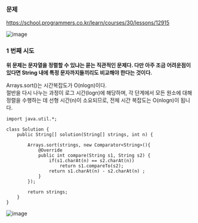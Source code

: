 ### **문제**         

https://school.programmers.co.kr/learn/courses/30/lessons/12915

![image](https://github.com/sunwon12/Today-I-Learn/assets/92251131/dc8f7b9d-435a-469c-9718-76f3ed82fcd0)

### **1 번째 시도**   

**위 문제는 문자열을 정렬할 수 있냐는 묻는 직관적인 문제다. 다만 아주 조금 어려운점이 있다면 String 내에 특정 문자까지들끼리도 비교해야 한다는 것이다.**

Arrays.sort()는 시간복잡도가 O(nlogn)이다.  
절반을 다시 나누는 과정이 로그 시간(logn)에 해당하며, 각 단계에서 모든 원소에 대해 정렬을 수행하는 데 선형 시간(n)이 소요되므로, 전체 시간 복잡도는 O(nlogn)이 됩니다.

```
import java.util.*;

class Solution {
    public String[] solution(String[] strings, int n) {
        
        Arrays.sort(strings, new Comparator<String>(){
            @Override 
            public int compare(String s1, String s2) {
                if(s1.charAt(n) == s2.charAt(n))
                    return s1.compareTo(s2);
                return s1.charAt(n) - s2.charAt(n) ;
            }
        });
            
        return strings;
    }
}
```

![image](https://github.com/sunwon12/Today-I-Learn/assets/92251131/dce51fcc-b3de-42cf-bc96-db28d5e95630)

